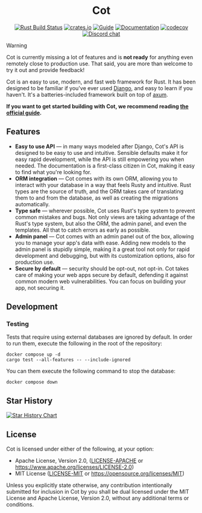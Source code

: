 <div align="center">
<h1>Cot</h1>

[![Rust Build Status](https://github.com/cot-rs/cot/workflows/Rust%20CI/badge.svg)](https://github.com/cot-rs/cot/actions/workflows/rust.yml)
[![crates.io](https://img.shields.io/crates/v/cot.svg)](https://crates.io/crates/cot)
[![Guide](https://img.shields.io/website?url=https%3A%2F%2Fcot.rs%2Fguide%2Flatest%2F&label=guide&up_message=online)](https://cot.rs/guide/latest/)
[![Documentation](https://docs.rs/cot/badge.svg)](https://docs.rs/cot)
[![codecov](https://codecov.io/gh/cot-rs/cot/branch/master/graph/badge.svg)](https://codecov.io/gh/cot-rs/cot)
[![Discord chat](https://img.shields.io/discord/1330137289287925781?logo=Discord&logoColor=white)](https://discord.cot.rs)
</div>

> [!WARNING]
> Cot is currently missing a lot of features and is **not ready** for anything even remotely close to production use.
> That said, you are more than welcome to try it out and provide feedback!

Cot is an easy to use, modern, and fast web framework for Rust. It has been designed to be familiar if you've ever
used [Django](https://www.djangoproject.com/), and easy to learn if you haven't. It's a batteries-included framework
built on top of [axum](https://github.com/tokio-rs/axum).

**If you want to get started building with Cot, we recommend reading
[the official guide](https://cot.rs/guide/latest/).**

## Features

* **Easy to use API** — in many ways modeled after Django, Cot's API is designed to be easy to use and intuitive.
  Sensible defaults make it for easy rapid development, while the API is still empowering you when needed. The
  documentation is a first-class citizen in Cot, making it easy to find what you're looking for.
* **ORM integration** — Cot comes with its own ORM, allowing you to interact with your database in a way that feels
  Rusty and intuitive. Rust types are the source of truth, and the ORM takes care of translating them to and from the
  database, as well as creating the migrations automatically.
* **Type safe** — wherever possible, Cot uses Rust's type system to prevent common mistakes and bugs. Not only views
  are taking advantage of the Rust's type system, but also the ORM, the admin panel, and even the templates. All that to
  catch errors as early as possible.
* **Admin panel** — Cot comes with an admin panel out of the box, allowing you to manage your app's data with ease.
  Adding new models to the admin panel is stupidly simple, making it a great tool not only for rapid development and
  debugging, but with its customization options, also for production use.
* **Secure by default** — security should be opt-out, not opt-in. Cot takes care of making your web apps secure by
  default, defending it against common modern web vulnerabilities. You can focus on building your app, not securing it.

## Development

### Testing

Tests that require using external databases are ignored by default. In order to run them, execute the following in the
root of the repository:

```shell
docker compose up -d
cargo test --all-features -- --include-ignored
```

You can them execute the following command to stop the database:

```shell
docker compose down
```

## Star History

<a href="https://star-history.com/#cot-rs/cot&Date">
 <picture>
   <source media="(prefers-color-scheme: dark)" srcset="https://api.star-history.com/svg?repos=cot-rs/cot&type=Date&theme=dark" />
   <source media="(prefers-color-scheme: light)" srcset="https://api.star-history.com/svg?repos=cot-rs/cot&type=Date" />
   <img alt="Star History Chart" src="https://api.star-history.com/svg?repos=cot-rs/cot&type=Date" />
 </picture>
</a>

## License

Cot is licensed under either of the following, at your option:

* Apache License, Version 2.0, ([LICENSE-APACHE](LICENSE-APACHE) or https://www.apache.org/licenses/LICENSE-2.0)
* MIT License ([LICENSE-MIT](LICENSE-MIT) or https://opensource.org/licenses/MIT)

Unless you explicitly state otherwise, any contribution intentionally submitted for inclusion in Cot by you shall be
dual licensed under the MIT License and Apache License, Version 2.0, without any additional terms or conditions.
